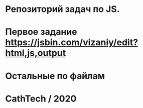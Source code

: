 # Репозиторий задач по JS.
# Первое задание https://jsbin.com/vizaniy/edit?html,js,output
# Остальные по файлам

# CathTech / 2020
